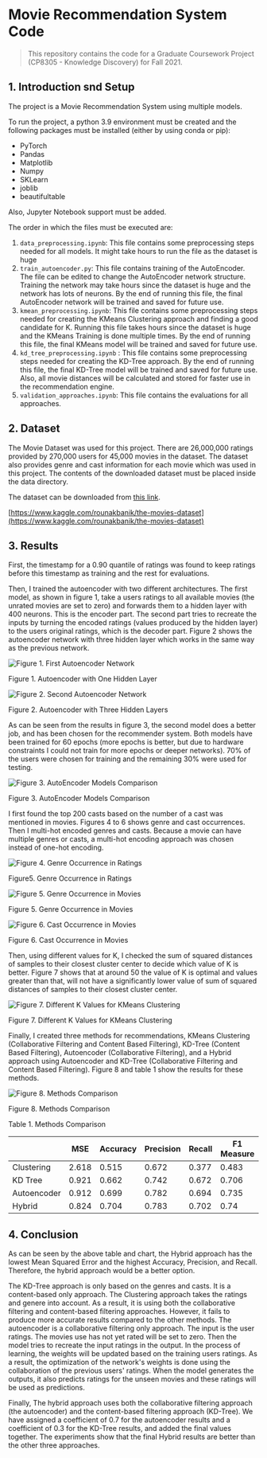 # Movie Recommendation System Code

> This repository contains the code for a Graduate Coursework Project (CP8305 - Knowledge Discovery) for Fall 2021.
## 1. Introduction snd Setup
The project is a Movie Recommendation System using multiple models.

To run the project, a python 3.9 environment must be created and the following packages must be installed (either by using conda or pip):
- PyTorch
- Pandas
- Matplotlib
- Numpy
- SKLearn
- joblib
- beautifultable

Also, Jupyter Notebook support must be added.

The order in which the files must be executed are:
1. `data_preprocessing.ipynb`: This file contains some preprocessing steps needed for all models. It might take hours to run the file as the dataset is huge
2. `train_autoencoder.py`: This file contains training of the AutoEncoder. The file can be edited to change the AutoEncoder network structure. Training the network may take hours since the dataset is huge and the network has lots of neurons. By the end of running this file, the final AutoEncoder network will be trained and saved for future use.
3. `kmean_preprocessing.ipynb`: This file contains some preprocessing steps needed for creating the KMeans Clustering approach and finding a good candidate for K. Running this file takes hours since the dataset is huge and the KMeans Training is done multiple times. By the end of running this file, the final KMeans model will be trained and saved for future use.
4. `kd_tree_preprocessing.ipynb` : This file contains some preprocessing steps needed for creating the KD-Tree approach. By the end of running this file, the final KD-Tree model will be trained and saved for future use. Also, all movie distances will be calculated and stored for faster use in the recommendation engine.
5. `validation_approaches.ipynb`: This file contains the evaluations for all approaches.

## 2. Dataset
The Movie Dataset was used for this project. There are 26,000,000 ratings provided by 270,000 users for 45,000 movies in the dataset. The dataset also provides genre and cast information for each movie which was used in this project. The contents of the downloaded dataset must be placed inside the data directory.

The dataset can be downloaded from [this link](https://www.kaggle.com/rounakbanik/the-movies-dataset).

[https://www.kaggle.com/rounakbanik/the-movies-dataset](https://www.kaggle.com/rounakbanik/the-movies-dataset)

## 3. Results
First, the timestamp for a 0.90 quantile of ratings was found to keep ratings before this timestamp as training and the rest for evaluations.

Then, I trained the autoencoder with two different architectures. The first model, as shown in figure 1, take a users ratings to all available movies (the unrated movies are set to zero) and forwards them to a hidden layer with 400 neurons. This is the encoder part. The second part tries to recreate the inputs by turning the encoded ratings (values produced by the hidden layer) to the users original ratings, which is the decoder part. Figure 2 shows the autoencoder network with three hidden layer which works in the same way as the previous network.

![Figure 1. First Autoencoder Network](/autoencoder_400_network.png)

Figure 1. Autoencoder with One Hidden Layer

![Figure 2. Second Autoencoder Network](/autoencoder_400_200_400_network.png)

Figure 2. Autoencoder with Three Hidden Layers

As can be seen from the results in figure 3, the second model does a better job, and has been chosen for the recommender system. Both models have been trained for 60 epochs (more epochs is better, but due to hardware constraints I could not train for more epochs or deeper networks). 70% of the users were chosen for training and the remaining 30% were used for testing.

![Figure 3. AutoEncoder Models Comparison](/ae_loss_comparison.png)

Figure 3. AutoEncoder Models Comparison

I first found the top 200 casts based on the number of a cast was mentioned in movies. Figures 4 to 6 shows genre and cast occurrences. Then I multi-hot encoded genres and casts. Because a movie can have multiple genres or casts, a multi-hot encoding approach was chosen instead of one-hot encoding.

![Figure 4. Genre Occurrence in Ratings](/genre_occurrence.png)

Figure5. Genre Occurrence in Ratings

![Figure 5. Genre Occurrence in Movies](/movies_only_based_genre_occurrence.png)

Figure 5. Genre Occurrence in Movies

![Figure 6. Cast Occurrence in Movies](/cast_occurrence.png)

Figure 6. Cast Occurrence in Movies

Then, using different values for K, I checked the sum of squared distances of samples to their closest cluster center to decide which value of K is better. Figure 7 shows that at around 50 the value of K is optimal and values greater than that, will not have a significantly lower value of sum of squared distances of samples to their closest cluster center.

![Figure 7. Different K Values for KMeans Clustering](/candidates_for_k_means_sum_of_squared_distances.png)

Figure 7. Different K Values for KMeans Clustering

Finally, I created three methods for recommendations, KMeans Clustering (Collaborative Filtering and Content Based Filtering), KD-Tree (Content Based Filtering), Autoencoder (Collaborative Filtering), and a Hybrid approach using Autoencoder and KD-Tree (Collaborative Filtering and Content Based Filtering). Figure 8 and table 1 show the results for these methods.

![Figure 8. Methods Comparison](/methods_comparison.png)

Figure 8. Methods Comparison

Table 1. Methods Comparison

|               | MSE     | Accuracy   | Precision   | Recall   | F1 Measure   |
|---------------|---------|------------|-------------|----------|--------------|
| Clustering    | 2.618   | 0.515      | 0.672       | 0.377    | 0.483        |
| KD Tree       | 0.921   | 0.662      | 0.742       | 0.672    | 0.706        |
| Autoencoder   | 0.912   | 0.699      | 0.782       | 0.694    | 0.735        |
| Hybrid        | 0.824   | 0.704      | 0.783       | 0.702    | 0.74         |

## 4. Conclusion

As can be seen by the above table and chart, the Hybrid approach has the lowest Mean Squared Error and the highest Accuracy, Precision, and Recall. Therefore, the hybrid approach would be a better option.

The KD-Tree approach is only based on the genres and casts. It is a content-based only approach. The Clustering approach takes the ratings and genere into account. As a result, it is using both the collaborative filtering and content-based filtering approaches. However, it fails to produce more accurate results compared to the other methods. The autoencoder is a collaborative filtering only approach. The input is the user ratings. The movies use has not yet rated will be set to zero. Then the model tries to recreate the input ratings in the output. In the process of learning, the weights will be updated based on the training users ratings. As a result, the optimization of the network's weights is done using the collaboration of the previous users' ratings. When the model generates the outputs, it also predicts ratings for the unseen movies and these ratings will be used as predictions.

Finally, The hybrid approach uses both the collaborative filtering approach (the autoencoder) and the content-based filtering approach (KD-Tree). We have assigned a coefficient of 0.7 for the autoencoder results and a coefficient of 0.3 for the KD-Tree results, and added the final values together. The experiments show that the final Hybrid results are better than the other three approaches.